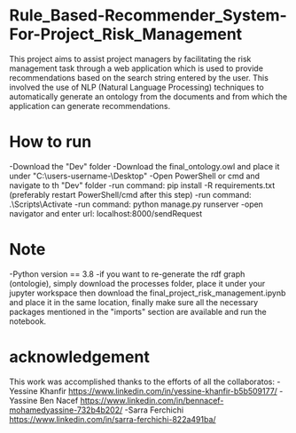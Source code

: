 # Rule_Based-Recommender_System-For-Project_Risk_Management
This project aims to assist project managers by facilitating the risk management task through a web application which is used to provide recommendations based on the search string entered by the user.
This involved the use of NLP (Natural Language Processing) techniques to automatically generate an ontology from the documents and from which the application can generate recommendations.

# How to run
-Download the "Dev" folder
-Download the final_ontology.owl and place it under "C:\users\-username-\Desktop"
-Open PowerShell or cmd and navigate to th "Dev" folder
-run command: pip install -R requirements.txt (preferably restart PowerShell/cmd after this step)
-run command: .\Scripts\Activate
-run command: python manage.py runserver
-open navigator and enter url: localhost:8000/sendRequest

# Note
-Python version == 3.8
-if you want to re-generate the rdf graph (ontologie), simply download the processes folder, place it under your jupyter workspace then download the final_project_risk_management.ipynb and place it in the same location, finally make sure all the necessary packages mentioned in the "imports" section are available and run the notebook.

# acknowledgement
This work was accomplished thanks to the efforts of all the collaboratos:
-Yessine Khanfir  https://www.linkedin.com/in/yessine-khanfir-b5b509177/
-Yassine Ben Nacef  https://www.linkedin.com/in/bennacef-mohamedyassine-732b4b202/
-Sarra Ferchichi  https://www.linkedin.com/in/sarra-ferchichi-822a491ba/
